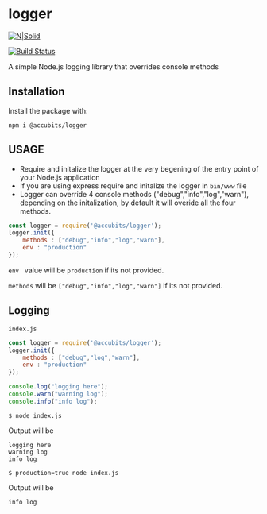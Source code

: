 # **logger**

[![N|Solid](https://accubits.com/wp-content/themes/accubits/images/loader.gif.pagespeed.ce.l5eCP3VNOD.gif)](https://accubits.com)

[![Build Status](https://travis-ci.org/joemccann/dillinger.svg?branch=master)](https://travis-ci.org/joemccann/dillinger)

A simple Node.js logging library that overrides console methods 

## Installation
Install the package with:

````npm i @accubits/logger````



## USAGE

  -  Require and initalize the logger at the very begening of the entry point of your Node.js application    
  -  If you are using express require and initalize the logger in ```bin/www``` file
  -  Logger can override 4 console methods ("debug","info","log","warn"), depending on the initalization, by default it will overide all the four methods.

```javascript
const logger = require('@accubits/logger');
logger.init({
    methods : ["debug","info","log","warn"],
    env : "production"
});
````
```env ``` value will be ```production```   if its not provided.

```methods``` will be ```["debug","info","log","warn"]``` if its not provided.

## Logging

```index.js```
```javascript
const logger = require('@accubits/logger');
logger.init({
    methods : ["debug","log","warn"],
    env : "production"
});

console.log("logging here");
console.warn("warning log");
console.info("info log");

````

```$ node index.js```

Output will be 
````
logging here
warning log
info log
````
```$ production=true node index.js```

Output will be 
````
info log
````
